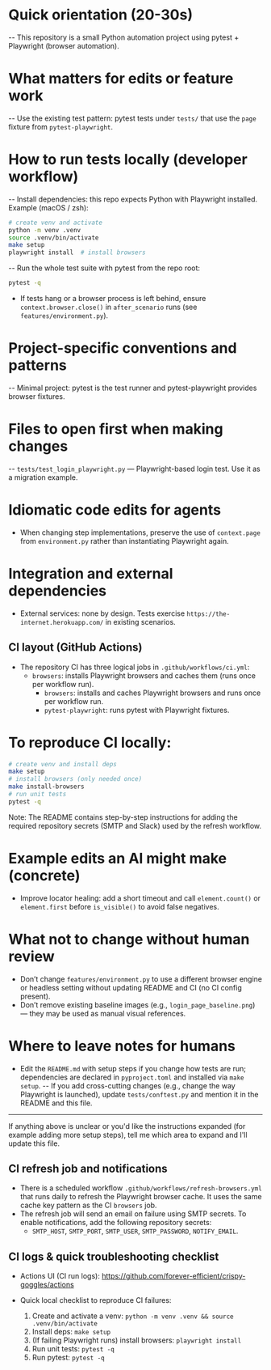 <!-- .github/copilot-instructions.md - Guidance for AI coding agents working on crispy-goggles -->
# Quick orientation (20-30s)

-- This repository is a small Python automation project using pytest + Playwright (browser automation).
# What matters for edits or feature work

-- Use the existing test pattern: pytest tests under `tests/` that use the `page` fixture from `pytest-playwright`.
# How to run tests locally (developer workflow)

-- Install dependencies: this repo expects Python with Playwright installed. Example (macOS / zsh):
```bash
# create venv and activate
python -m venv .venv
source .venv/bin/activate
make setup
playwright install  # install browsers
```

-- Run the whole test suite with pytest from the repo root:
```bash
pytest -q
```

- If tests hang or a browser process is left behind, ensure `context.browser.close()` in `after_scenario` runs (see `features/environment.py`).
# Project-specific conventions and patterns

-- Minimal project: pytest is the test runner and pytest-playwright provides browser fixtures.
# Files to open first when making changes

-- `tests/test_login_playwright.py` — Playwright-based login test. Use it as a migration example.
# Idiomatic code edits for agents

- When changing step implementations, preserve the use of `context.page` from `environment.py` rather than instantiating Playwright again.
# Integration and external dependencies

- External services: none by design. Tests exercise `https://the-internet.herokuapp.com/` in existing scenarios.

## CI layout (GitHub Actions)

- The repository CI has three logical jobs in `.github/workflows/ci.yml`:
	- `browsers`: installs Playwright browsers and caches them (runs once per workflow run).
		- `browsers`: installs and caches Playwright browsers and runs once per workflow run.
		- `pytest-playwright`: runs pytest with Playwright fixtures.

# To reproduce CI locally:
```bash
# create venv and install deps
make setup
# install browsers (only needed once)
make install-browsers
# run unit tests
pytest -q
```

Note: The README contains step-by-step instructions for adding the required repository secrets (SMTP and Slack) used by the refresh workflow.
# Example edits an AI might make (concrete)

- Improve locator healing: add a short timeout and call `element.count()` or `element.first` before `is_visible()` to avoid false negatives.

# What not to change without human review

- Don’t change `features/environment.py` to use a different browser engine or headless setting without updating README and CI (no CI config present).
- Don’t remove existing baseline images (e.g., `login_page_baseline.png`) — they may be used as manual visual references.

# Where to leave notes for humans

- Edit the `README.md` with setup steps if you change how tests are run; dependencies are declared in `pyproject.toml` and installed via `make setup`.
-- If you add cross-cutting changes (e.g., change the way Playwright is launched), update `tests/conftest.py` and mention it in the README and this file.

---
If anything above is unclear or you'd like the instructions expanded (for example adding more setup steps), tell me which area to expand and I'll update this file.

## CI refresh job and notifications

- There is a scheduled workflow `.github/workflows/refresh-browsers.yml` that runs daily to refresh the Playwright browser cache. It uses the same cache key pattern as the CI `browsers` job.
- The refresh job will send an email on failure using SMTP secrets. To enable notifications, add the following repository secrets:
	- `SMTP_HOST`, `SMTP_PORT`, `SMTP_USER`, `SMTP_PASSWORD`, `NOTIFY_EMAIL`.

## CI logs & quick troubleshooting checklist

- Actions UI (CI run logs): https://github.com/forever-efficient/crispy-goggles/actions

- Quick local checklist to reproduce CI failures:
	1. Create and activate a venv: `python -m venv .venv && source .venv/bin/activate`
	2. Install deps: `make setup`
	3. (If failing Playwright runs) install browsers: `playwright install`
	4. Run unit tests: `pytest -q`
	5. Run pytest: `pytest -q`


